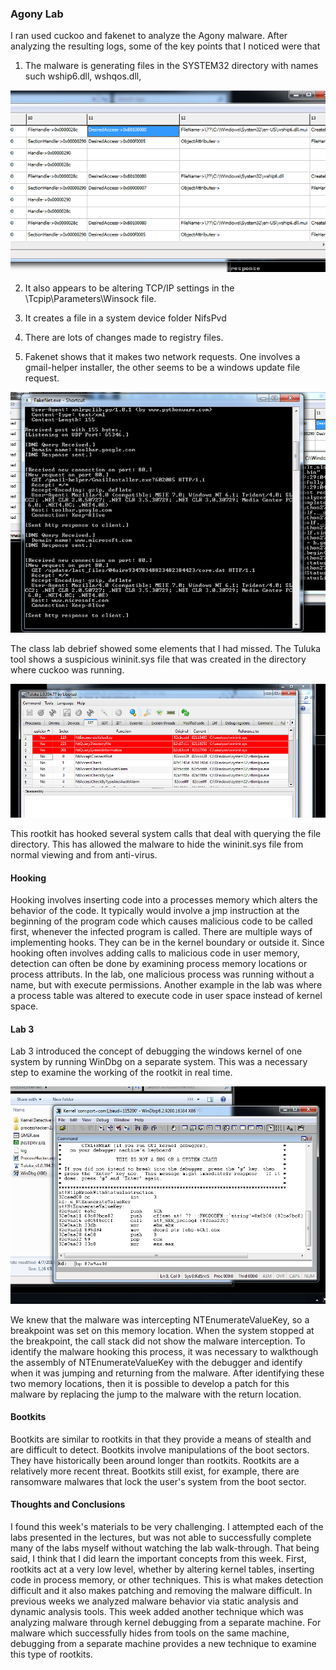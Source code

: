

### Agony Lab

I ran used cuckoo and fakenet to analyze the Agony malware.  After analyzing the resulting logs, some of the key points that I noticed were that

1. The malware is generating files in the SYSTEM32 directory with names such wship6.dll, wshqos.dll,

![alt text](./snip1.png "Snip1")

2. It also appears to be altering TCP/IP settings in the \Tcpip\Parameters\Winsock file.
3. It creates a file in a system device folder NifsPvd
4. There are lots of changes made to registry files.

5. Fakenet shows that it makes two network requests.  One involves a gmail-helper installer, the other seems to be a windows update file request.

![alt text](./snip2.png "Snip2")


The class lab debrief showed some elements that I had missed.  The Tuluka tool shows a suspicious wininit.sys file that was created in the directory where cuckoo was running.

![alt text](./snip3.png "Snip3")

This rootkit has hooked several system calls that deal with querying the file directory.  This has allowed the malware to hide the wininit.sys file from normal viewing and from anti-virus.


#### Hooking
Hooking involves inserting code into a processes memory which alters the behavior of the code. It typically would involve a jmp instruction at the beginning of the program code which causes malicious code to be called first, whenever the infected program is called.  There are multiple ways of implementing hooks.  They can be in the kernel boundary or outside it.  Since hooking often involves adding calls to malicious code in user memory, detection can often be done by examining process memory locations or process attributs.  In the lab, one malicious process was running without a name, but with execute permissions.  Another example in the lab was where a process table was altered to execute code in user space instead of kernel space.


#### Lab 3

Lab 3 introduced the concept of debugging the windows kernel of one system by running WinDbg on a separate system.  This was a necessary step to examine the working of the rootkit in real time.

![alt text](./snip4.png "Snip4")

We knew that the malware was intercepting NTEnumerateValueKey, so a breakpoint was set on this memory location. When the system stopped at the breakpoint, the call stack did not show the malware interception.  To identify the malware hooking this process, it was necessary to walkthough the assembly of NTEnumerateValueKey with the debugger and identify when it was jumping and returning from the malware.
After identifying these two memory locations, then it is possible to develop a patch for this malware by replacing the jump to the malware with the return location.



#### Bootkits

Bootkits are similar to rootkits in that they provide a means of stealth and are difficult to detect.  Bootkits involve manipulations of the boot sectors.  They have historically been around longer than rootkits.  Rootkits are a relatively more recent threat.  Bootkits still exist, for example, there are ransomware malwares that lock the user's system from the boot sector.


#### Thoughts and Conclusions

I found this week's materials to be very challenging.  I attempted each of the labs presented in the lectures, but was not able to successfully complete many of the labs myself without watching the lab walk-through. That being said, I think that I did learn the important concepts from this week.  First, rootkits act at a very low level, whether by altering kernel tables, inserting code in process memory, or other techniques.  This is what makes detection difficult and it also makes patching and removing the malware difficult.
In previous weeks we analyzed malware behavior via static analysis and dynamic analysis tools.  This week added another technique which was analyzing malware through kernel debugging from a separate machine.  For malware which successfully hides from tools on the same machine, debugging from a separate machine provides a new technique to examine this type of rootkits.
